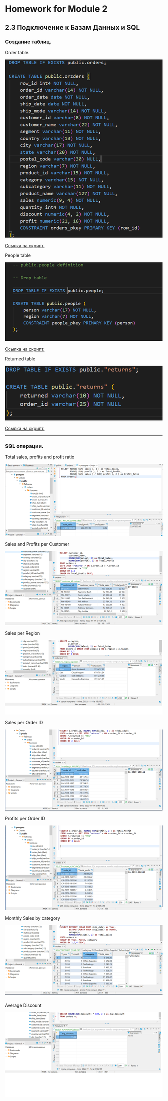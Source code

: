 # Homework for Module 2

## 2.3 Подключение к Базам Данных и SQL

### Создание таблиц.

Order table.

![Order](https://github.com/alexanderryabcev/datalearn/blob/main/Module%202/2.3/Create_order.png)

[Ссылка на скрипт.](https://github.com/alexanderryabcev/datalearn/blob/main/Module%202/2.3/Create_order%20script)

People table

![People](https://github.com/alexanderryabcev/datalearn/blob/main/Module%202/2.3/Create_people.png)

[Ссылка на скрипт.](https://github.com/alexanderryabcev/datalearn/blob/main/Module%202/2.3/Create%20people%20script)

Returned table

![Retuns](https://github.com/alexanderryabcev/datalearn/blob/main/Module%202/2.3/Create_returned.png)

[Ссылка на скрипт.](https://github.com/alexanderryabcev/datalearn/blob/main/Module%202/2.3/Create%20returned)

---

### SQL операции.

Total sales, profits and profit ratio

![Общие продажи](https://github.com/alexanderryabcev/datalearn/blob/main/Module%202/2.3/Total_Sales%2C%20Profit%2C%20Profit_Ratio%20.png)

Sales and Profits per Customer

![Sales and Profits per Customer](https://github.com/alexanderryabcev/datalearn/blob/main/Module%202/2.3/Sales_and_Profit_by_Customer.png)

Sales per Region

![Sales per Region](https://github.com/alexanderryabcev/datalearn/blob/main/Module%202/2.3/Sales_per_Region.png)

Sales per Order ID

![Sales per Order ID](https://github.com/alexanderryabcev/datalearn/blob/main/Module%202/2.3/Sales_per_order_id%20.png)

Profits per Order ID

![Profits per Order ID](https://github.com/alexanderryabcev/datalearn/blob/main/Module%202/2.3/Profit_per_order_id%20.png)

Monthly Sales by category

![Monthly Sales by category](https://github.com/alexanderryabcev/datalearn/blob/main/Module%202/2.3/Monthly_sales_per_month.png)

Average Discount

![Average Discount](https://github.com/alexanderryabcev/datalearn/blob/main/Module%202/2.3/Average_Discount%20.png)




